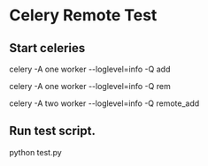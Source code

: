 # Celery Remote Test

## Start celeries

celery -A one worker --loglevel=info -Q add

celery -A one worker --loglevel=info -Q rem

celery -A two worker --loglevel=info -Q remote_add

## Run test script.

python test.py
